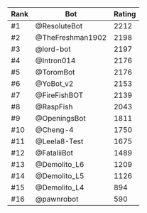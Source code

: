 Rank|Bot|Rating
---|---|---
#1|@ResoluteBot|2212
#2|@TheFreshman1902|2198
#3|@lord-bot|2197
#4|@Intron014|2176
#5|@ToromBot|2176
#6|@YoBot_v2|2153
#7|@FireFishBOT|2139
#8|@RaspFish|2043
#9|@OpeningsBot|1811
#10|@Cheng-4|1750
#11|@Leela8-Test|1675
#12|@FataliiBot|1489
#13|@Demolito_L6|1209
#14|@Demolito_L5|1126
#15|@Demolito_L4|894
#16|@pawnrobot|590
